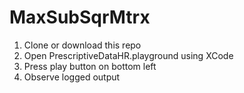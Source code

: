 # MaxSubSqrMtrx

1. Clone or download this repo
2. Open PrescriptiveDataHR.playground using XCode
3. Press play button on bottom left
4. Observe logged output
